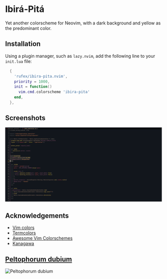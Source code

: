 # Ibirá-Pitá

Yet another colorscheme for Neovim, with a dark background and yellow as the predominant color.

## Installation

Using a plugin manager, such as `lazy.nvim`, add the following line to your
`init.lua` file:

```lua
  {
    'rufex/ibira-pita.nvim',
    priority = 1000,
    init = function()
      vim.cmd.colorscheme 'ibira-pita'
    end,
  },
```

## Screenshots

![Screenshot-1](./assets/ibira-1.png)

## Acknowledgements

- [Vim colors](https://vimcolors.org/)
- [Termcolors](https://github.com/psliwka/termcolors.nvim)
- [Awesome Vim Colorschemes](https://github.com/rafi/awesome-vim-colorschemes)
- [Kanagawa](https://github.com/rebelot/kanagawa.nvim)

## [Peltophorum dubium](https://en.wikipedia.org/wiki/Peltophorum_dubium)

![Peltophorum dubium](https://upload.wikimedia.org/wikipedia/commons/thumb/4/42/Ibira_pita.JPG/640px-Ibira_pita.JPG)
